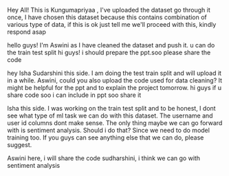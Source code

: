 Hey All! This is Kungumapriyaa , I've uploaded the dataset go through it once, I have chosen this dataset because this contains combination of various type of data, if this is ok just tell me we'll proceed with this, kindly respond asap

hello guys! I'm Aswini as I have cleaned the dataset and push it. u can do the train test split 
hi guys! i should prepare the ppt.soo please share the code

hey Isha Sudarshini this side. I am doing the test train split and will upload it in a while. Aswini, could you also upload the code used for data cleaning? It might be helpful for the ppt and to explain the project tomorrow. 
hi guys if u share code soo i can include in ppt soo share it 

Isha this side. I was working on the train test split and to be honest, I dont see what type of ml task we can do with this dataset. The username and user id columns dont make sense. The only thing maybe we can go forward with is sentiment analysis. Should i do that? Since we need to do model training too. If you guys can see anything else that we can do, please suggest.

Aswini here, i will share the code sudharshini, i think we can go with sentiment analysis
